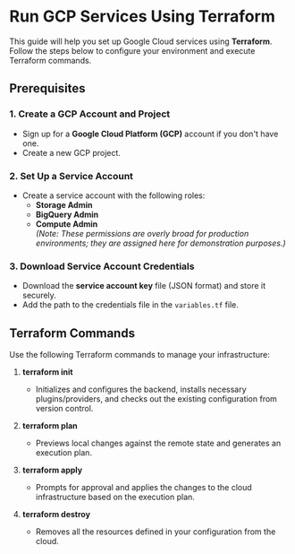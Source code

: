 # Run GCP Services Using Terraform

This guide will help you set up Google Cloud services using **Terraform**. Follow the steps below to configure your environment and execute Terraform commands.

## Prerequisites

### 1. Create a GCP Account and Project
- Sign up for a **Google Cloud Platform (GCP)** account if you don't have one.
- Create a new GCP project.

### 2. Set Up a Service Account
- Create a service account with the following roles:
  - **Storage Admin**
  - **BigQuery Admin**
  - **Compute Admin**  
  *(Note: These permissions are overly broad for production environments; they are assigned here for demonstration purposes.)*
  
### 3. Download Service Account Credentials
- Download the **service account key** file (JSON format) and store it securely.
- Add the path to the credentials file in the `variables.tf` file.

## Terraform Commands

Use the following Terraform commands to manage your infrastructure:

1. **terraform init**
   - Initializes and configures the backend, installs necessary plugins/providers, and checks out the existing configuration from version control.

2. **terraform plan**
   - Previews local changes against the remote state and generates an execution plan.

3. **terraform apply**
   - Prompts for approval and applies the changes to the cloud infrastructure based on the execution plan.

4. **terraform destroy**
   - Removes all the resources defined in your configuration from the cloud.
